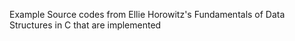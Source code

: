 Example Source codes from Ellie Horowitz's Fundamentals of Data Structures in C
that are implemented 
